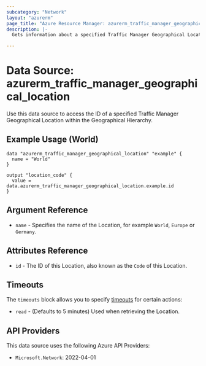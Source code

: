 ```yaml
---
subcategory: "Network"
layout: "azurerm"
page_title: "Azure Resource Manager: azurerm_traffic_manager_geographical_location"
description: |-
  Gets information about a specified Traffic Manager Geographical Location within the Geographical Hierarchy.

---
```


# Data Source: azurerm_traffic_manager_geographical_location

Use this data source to access the ID of a specified Traffic Manager Geographical Location within the Geographical Hierarchy.

## Example Usage (World)

```hcl
data "azurerm_traffic_manager_geographical_location" "example" {
  name = "World"
}

output "location_code" {
  value = data.azurerm_traffic_manager_geographical_location.example.id
}
```

## Argument Reference

* `name` - Specifies the name of the Location, for example `World`, `Europe` or `Germany`.

## Attributes Reference

* `id` - The ID of this Location, also known as the `Code` of this Location.

## Timeouts

The `timeouts` block allows you to specify [timeouts](https://www.terraform.io/language/resources/syntax#operation-timeouts) for certain actions:

* `read` - (Defaults to 5 minutes) Used when retrieving the Location.

## API Providers
<!-- This section is generated, changes will be overwritten -->
This data source uses the following Azure API Providers:

* `Microsoft.Network`: 2022-04-01
